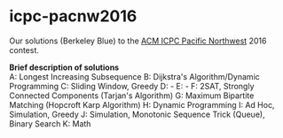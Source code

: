 # icpc-pacnw2016
Our solutions (Berkeley Blue) to the [ACM ICPC Pacific Northwest](http://acmicpc-pacnw.org/) 2016 contest.

**Brief description of solutions**  
A: Longest Increasing Subsequence
B: Dijkstra's Algorithm/Dynamic Programming
C: Sliding Window, Greedy
D: -
E: -
F: 2SAT, Strongly Connected Components (Tarjan's Algorithm)
G: Maximum Bipartite Matching (Hopcroft Karp Algorithm)
H: Dynamic Programming
I: Ad Hoc, Simulation, Greedy
J: Simulation, Monotonic Sequence Trick (Queue), Binary Search
K: Math
